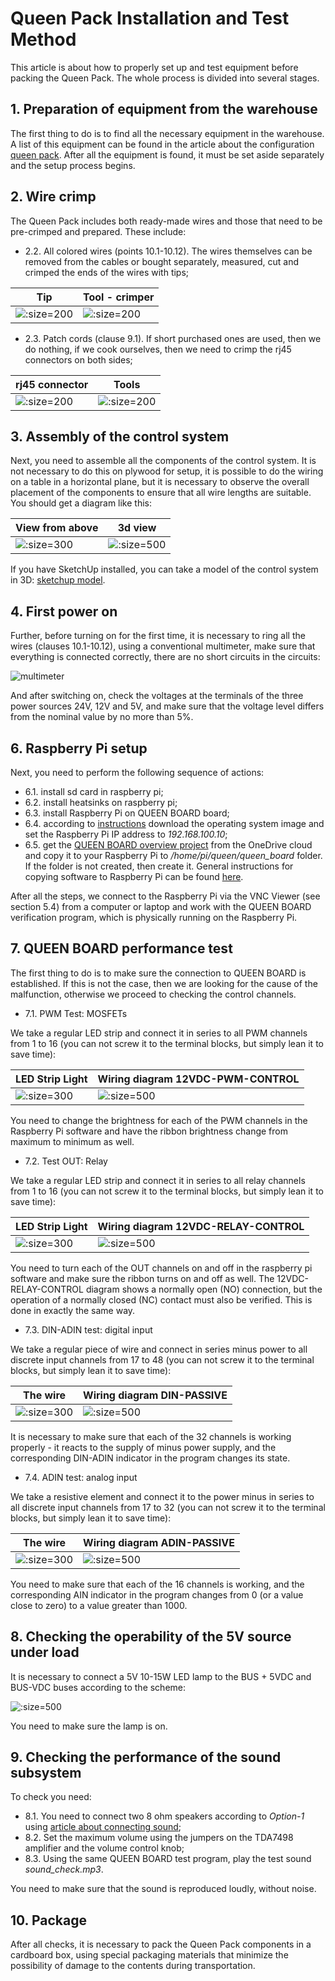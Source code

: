 # Queen Pack Installation and Test Method


This article is about how to properly set up and test equipment before packing the Queen Pack. The whole process is divided into several stages.  


## 1. Preparation of equipment from the warehouse

The first thing to do is to find all the necessary equipment in the warehouse. A list of this equipment can be found in the article about the configuration [queen pack](queen_pack). After all the equipment is found, it must be set aside separately and the setup process begins.  


## 2. Wire crimp

The Queen Pack includes both ready-made wires and those that need to be pre-crimped and prepared. These include:
- 2.2. All colored wires (points 10.1-10.12). The wires themselves can be removed from the cables or bought separately, measured, cut and crimped the ends of the wires with tips;

| Tip                                             | Tool - crimper                                |
|-------------------------------------------------|-----------------------------------------------|
| ![](assets/photo/cable_end.jpg ':size=200')  | ![](assets/photo/crimper.jpg ':size=200')  |

- 2.3. Patch cords (clause 9.1). If short purchased ones are used, then we do nothing, if we cook ourselves, then we need to crimp the rj45 connectors on both sides;

| rj45 connector                            | Tools                                    |
|-------------------------------------------|-----------------------------------------------|
| ![](assets/photo/rj45.jpg ':size=200') | ![](assets/photo/rj45tool.jpg ':size=200') |


## 3. Assembly of the control system

Next, you need to assemble all the components of the control system. It is not necessary to do this on plywood for setup, it is possible to do the wiring on a table in a horizontal plane, but it is necessary to observe the overall placement of the components to ensure that all wire lengths are suitable. You should get a diagram like this:  

| View from above                                       | 3d view                                                 |
|-------------------------------------------------------|---------------------------------------------------------|
| ![](assets/layout/QUEEN-VIEW-FROM-ABOVE2.png ':size=300') | ![](assets/layout/QUEEN-3D-VIEW2.png ':size=500')   |

If you have SketchUp installed, you can take a model of the control system in 3D: [sketchup model](https://1drv.ms/u/s!Am_hkdn5bouS1G9334yBP5ogC4-f).

## 4. First power on

Further, before turning on for the first time, it is necessary to ring all the wires (clauses 10.1-10.12), using a conventional multimeter, make sure that everything is connected correctly, there are no short circuits in the circuits:  

![multimeter](assets/photo/multimeter_1.jpg ':size=100')

And after switching on, check the voltages at the terminals of the three power sources 24V, 12V and 5V, and make sure that the voltage level differs from the nominal value by no more than 5%.  

## 6. Raspberry Pi setup

Next, you need to perform the following sequence of actions:  

- 6.1. install sd card in raspberry pi;  
- 6.2. install heatsinks on raspberry pi;  
- 6.3. install Raspberry Pi on QUEEN BOARD board;
- 6.4. according to [instructions](rpi_image_upload) download the operating system image and set the Raspberry Pi IP address to _192.168.100.10_;  
- 6.5. get the [QUEEN BOARD overview project](https://1drv.ms/f/s!Am_hkdn5bouSgRRfeMmSvNRvym_y) from the OneDrive cloud  and copy it to your Raspberry Pi to _/home/pi/queen/queen\_board_ folder. If the folder is not created, then create it. General instructions for copying software to Raspberry Pi can be found [here](rpi_soft_install).  

After all the steps, we connect to the Raspberry Pi via the VNC Viewer (see section 5.4) from a computer or laptop and work with the QUEEN BOARD verification program, which is physically running on the Raspberry Pi.  

## 7. QUEEN BOARD performance test

The first thing to do is to make sure the connection to QUEEN BOARD is established. If this is not the case, then we are looking for the cause of the malfunction, otherwise we proceed to checking the control channels.

- 7.1. PWM Test: MOSFETs

We take a regular LED strip and connect it in series to all PWM channels from 1 to 16 (you can not screw it to the terminal blocks, but simply lean it to save time):  

| LED Strip Light                                        | Wiring diagram 12VDC-PWM-CONTROL                        |
|--------------------------------------------------------|---------------------------------------------------------|
| ![](assets/photo/white_led_strip-1.jpg ':size=300') | ![](assets/layout/12VDC-PWM-CONTROL2.png ':size=500') |

You need to change the brightness for each of the PWM channels in the Raspberry Pi software and have the ribbon brightness change from maximum to minimum as well.  

- 7.2. Test OUT: Relay

We take a regular LED strip and connect it in series to all relay channels from 1 to 16 (you can not screw it to the terminal blocks, but simply lean it to save time):  

| LED Strip Light                                        | Wiring diagram 12VDC-RELAY-CONTROL                        |
|--------------------------------------------------------|-----------------------------------------------------------|
| ![](assets/photo/white_led_strip-1.jpg ':size=300') | ![](assets/layout/12VDC-RELAY-CONTROL2.png ':size=500') |

You need to turn each of the OUT channels on and off in the raspberry pi software and make sure the ribbon turns on and off as well. The 12VDC-RELAY-CONTROL diagram shows a normally open (NO) connection, but the operation of a normally closed (NC) contact must also be verified. This is done in exactly the same way.


- 7.3. DIN-ADIN test: digital input

We take a regular piece of wire and connect in series minus power to all discrete input channels from 17 to 48 (you can not screw it to the terminal blocks, but simply lean it to save time):  

| The wire                                             | Wiring diagram DIN-PASSIVE                     |
|----------------------------------------------------|---------------------------------------------------|
| ![](assets/photo/colorwires_mm.jpg ':size=300') | ![](assets/layout/DIN-ADIN-PASSIVE2.png ':size=500') |

It is necessary to make sure that each of the 32 channels is working properly - it reacts to the supply of minus power supply, and the corresponding DIN-ADIN indicator in the program changes its state.  

- 7.4. ADIN test: analog input

We take a resistive element and connect it to the power minus in series to all discrete input channels from 17 to 32 (you can not screw it to the terminal blocks, but simply lean it to save time):  

| The wire                                             | Wiring diagram ADIN-PASSIVE                     |
|----------------------------------------------------|---------------------------------------------------|
| ![](assets/photo/colorwires_mm.jpg ':size=300') | ![](assets/layout/DIN-ADIN-PASSIVE2.png ':size=500') |

You need to make sure that each of the 16 channels is working, and the corresponding AIN indicator in the program changes from 0 (or a value close to zero) to a value greater than 1000.

## 8. Checking the operability of the 5V source under load

It is necessary to connect a 5V 10-15W LED lamp to the BUS + 5VDC and BUS-VDC buses according to the scheme:  

![](assets/layout/5VDC-POWER-SUPPLY2.png ':size=500')

You need to make sure the lamp is on. 

## 9. Checking the performance of the sound subsystem

To check you need:

- 8.1. You need to connect two 8 ohm speakers according to _Option-1_ using [article about connecting sound](hw_plug_sound);  
- 8.2. Set the maximum volume using the jumpers on the TDA7498 amplifier and the volume control knob;  
- 8.3. Using the same QUEEN BOARD test program, play the test sound _sound\_check.mp3_.  

You need to make sure that the sound is reproduced loudly, without noise.

## 10. Package

After all checks, it is necessary to pack the Queen Pack components in a cardboard box, using special packaging materials that minimize the possibility of damage to the contents during transportation.  






